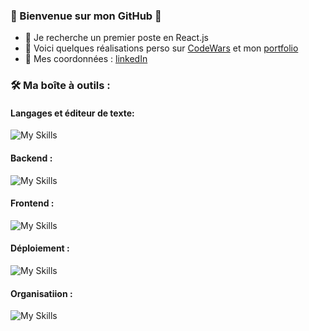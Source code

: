 
### 👋 Bienvenue sur mon GitHub 👋
- 👯 Je recherche un premier poste en React.js
- :pushpin: Voici quelques réalisations perso sur [CodeWars](https://www.codewars.com/users/debuyer) et mon [portfolio](talentsenaction.fr)
- :newspaper: Mes coordonnées : [linkedIn](https://www.linkedin.com/in/benoitdebuyer/)

### :hammer_and_wrench: Ma boîte à outils :
#### Langages et éditeur de texte: 
![My Skills](https://skillicons.dev/icons?i=html,css,js,ts,vscode)

#### Backend : 
![My Skills](https://skillicons.dev/icons?i=nodejs,express,mongodb) 

#### Frontend : 
![My Skills](https://skillicons.dev/icons?i=react,nextjs,redux,jest)

#### Déploiement : 
![My Skills](https://skillicons.dev/icons?i=vercel)


#### Organisatiion : 
![My Skills](https://skillicons.dev/icons?i=git,github,figma)
